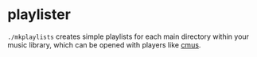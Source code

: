# playlister

`./mkplaylists` creates simple playlists for each main directory within your music library, which can be opened with players like [cmus].

[cmus]: http://cmus.sourceforge.net/
